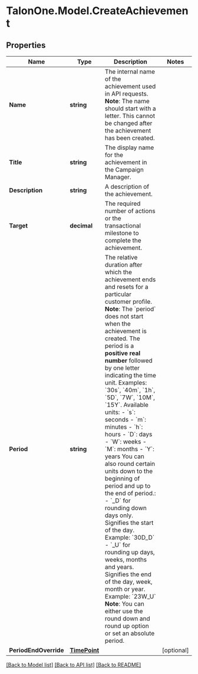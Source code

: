 # TalonOne.Model.CreateAchievement
## Properties

Name | Type | Description | Notes
------------ | ------------- | ------------- | -------------
**Name** | **string** | The internal name of the achievement used in API requests.  **Note**: The name should start with a letter. This cannot be changed after the achievement has been created.  | 
**Title** | **string** | The display name for the achievement in the Campaign Manager. | 
**Description** | **string** | A description of the achievement. | 
**Target** | **decimal** | The required number of actions or the transactional milestone to complete the achievement. | 
**Period** | **string** | The relative duration after which the achievement ends and resets for a particular customer profile.  **Note**: The &#x60;period&#x60; does not start when the achievement is created.  The period is a **positive real number** followed by one letter indicating the time unit.  Examples: &#x60;30s&#x60;, &#x60;40m&#x60;, &#x60;1h&#x60;, &#x60;5D&#x60;, &#x60;7W&#x60;, &#x60;10M&#x60;, &#x60;15Y&#x60;.  Available units:  - &#x60;s&#x60;: seconds - &#x60;m&#x60;: minutes - &#x60;h&#x60;: hours - &#x60;D&#x60;: days - &#x60;W&#x60;: weeks - &#x60;M&#x60;: months - &#x60;Y&#x60;: years  You can also round certain units down to the beginning of period and up to the end of period.: - &#x60;_D&#x60; for rounding down days only. Signifies the start of the day. Example: &#x60;30D_D&#x60; - &#x60;_U&#x60; for rounding up days, weeks, months and years. Signifies the end of the day, week, month or year. Example: &#x60;23W_U&#x60;  **Note**: You can either use the round down and round up option or set an absolute period.  | 
**PeriodEndOverride** | [**TimePoint**](TimePoint.md) |  | [optional] 

[[Back to Model list]](../README.md#documentation-for-models) [[Back to API list]](../README.md#documentation-for-api-endpoints) [[Back to README]](../README.md)

